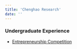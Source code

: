 ```yaml
---
title: 'Chenghao Research'
date: ''
---
```


### Undergraduate Experience

- [Entrepreneurship Competition](/en/2024/12/3/first-post/)